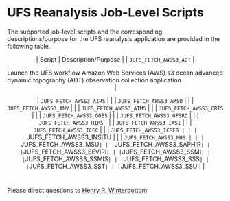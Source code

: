 # UFS Reanalysis Job-Level Scripts

The supported job-level scripts and the corresponding
descriptions/purpose for the UFS reanalysis application are provided
in the following table.

<div align="center">

| Script | Description/Purpose |
| `JUFS_FETCH_AWSS3_ADT` | <div align="left">Launch the UFS workflow Amazon Web Services (AWS) s3 ocean advanced dynamic topography (ADT) observation collection application. </div> |

| `JUFS_FETCH_AWSS3_AIRS` | |
| `JUFS_FETCH_AWSS3_AMSU` | |
| `JUFS_FETCH_AWSS3_AMV` | |
| `JUFS_FETCH_AWSS3_ATMS` | |
| `JUFS_FETCH_AWSS3_CRIS` | |
| `JUFS_FETCH_AWSS3_GOES` | |
| `JUFS_FETCH_AWSS3_GPSRO` | |
| `JUFS_FETCH_AWSS3_HIRS` | |
| `JUFS_FETCH_AWSS3_IASI` | |
| `JUFS_FETCH_AWSS3_ICEC` | |
| `JUFS_FETCH_AWSS3_ICEFB | |
| `JUFS_FETCH_AWSS3_INSITU | |
| `JUFS_FETCH_AWSS3_MHS | |
| `JUFS_FETCH_AWSS3_MSU` | |
| `JUFS_FETCH_AWSS3_SAPHIR` | |
| `JUFS_FETCH_AWSS3_SEVIRI` | |
| `JUFS_FETCH_AWSS3_SSMI` | |
| `JUFS_FETCH_AWSS3_SSMIS` | |
| `JUFS_FETCH_AWSS3_SSS` | |
| `JUFS_FETCH_AWSS3_SST` | |
| `JUFS_FETCH_AWSS3_SSU | |

</div>

#

Please direct questions to [Henry
R. Winterbottom](mailto:henry.winterbottom@noaa.gov?subject=[UFS-Applications])